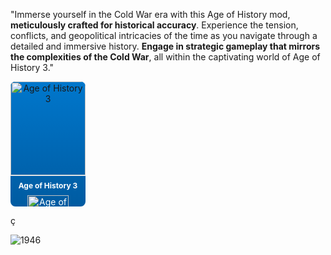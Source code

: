 "Immerse yourself in the Cold War era with this Age of History mod, **meticulously crafted for historical accuracy**.
Experience the tension, conflicts, and geopolitical intricacies of the time as you navigate through a detailed and immersive history. 
**Engage in strategic gameplay that mirrors the complexities of the Cold War**, all within the captivating world of Age of History 3."



<div align="center" style="position: relative; width: 120px; height: 200px; background: linear-gradient(to bottom, #0077cc, #005ba1); border-radius: 8px; overflow: hidden;">
  <a href="https://store.steampowered.com/app/2772750/Age_of_History_3/" style="text-decoration: none;">
    <img src="https://cdn.cloudflare.steamstatic.com/steam/apps/2772750/header.jpg?t=1706286405" alt="Age of History 3" style="width: 100%; max-height: 150px; border-bottom: 1px solid #fff;">
    <div style="padding: 8px; color: #fff;">
      <h4 style="margin: 0; font-size: 12px;">Age of History 3</h4>
      <img src="https://img.shields.io/badge/Play%20on%20Steam-Get%20Game-blue?style=for-the-badge&logo=steam" alt="Age of History 3 on Steam" style="margin-top: 8px; width: 80%;">
      <img src="https://img.shields.io/badge/Wishlist-Add%20to%20Wishlist-blue?style=for-the-badge&logo=steam" alt="Wishlist on Steam" style="margin-top: 4px; width: 80%;">
    </div>
  </a>
</div>

ç





![1946](https://github.com/GDKAYKY/The-Iron-Curtain/assets/108950475/fff22ae5-e5a7-4ea5-904c-17553d66b7a4)
